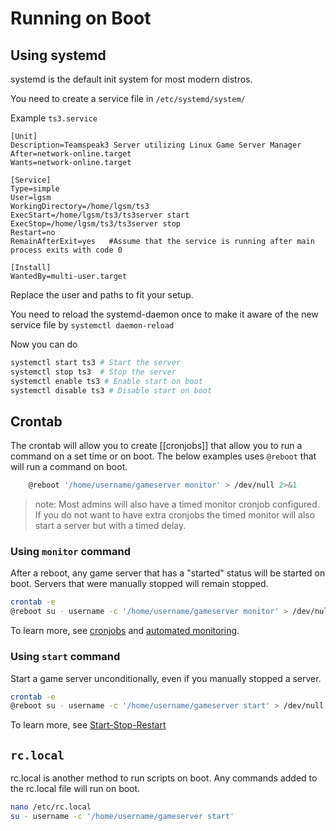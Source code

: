 # Running on Boot

## Using systemd
systemd is the default init system for most modern distros.

You need to create a service file in `/etc/systemd/system/`

Example `ts3.service`
```
[Unit]
Description=Teamspeak3 Server utilizing Linux Game Server Manager
After=network-online.target
Wants=network-online.target

[Service]
Type=simple
User=lgsm
WorkingDirectory=/home/lgsm/ts3
ExecStart=/home/lgsm/ts3/ts3server start
ExecStop=/home/lgsm/ts3/ts3server stop
Restart=no
RemainAfterExit=yes   #Assume that the service is running after main process exits with code 0

[Install]
WantedBy=multi-user.target
```

Replace the user and paths to fit your setup.

You need to reload the systemd-daemon once to make it aware of the new service file by `systemctl daemon-reload`

Now you can do
```bash
systemctl start ts3 # Start the server
systemctl stop ts3  # Stop the server
systemctl enable ts3 # Enable start on boot
systemctl disable ts3 # Disable start on boot
```

## Crontab

The crontab will allow you to create \[\[cronjobs\]\] that allow you to run a command on a set time or on boot. The below examples uses `@reboot` that will run a command on boot.

```bash
    @reboot '/home/username/gameserver monitor' > /dev/null 2>&1
```

> note: Most admins will also have a timed monitor cronjob configured. If you do not want to have extra cronjobs the timed monitor will also start a server but with a timed delay.

### Using `monitor` command

After a reboot, any game server that has a "started" status will be started on boot. Servers that were manually stopped will remain stopped.

```bash
crontab -e
@reboot su - username -c '/home/username/gameserver monitor' > /dev/null 2>&1
```

To learn more, see [cronjobs](https://github.com/GameServerManagers/LinuxGSM/wiki/Cronjobs) and [automated monitoring](https://github.com/dgibbs64/linuxgsm/wiki/Monitor#automated-monitoring).

### Using `start` command

Start a game server unconditionally, even if you manually stopped a server.

```bash
crontab -e
@reboot su - username -c '/home/username/gameserver start' > /dev/null 2>&1
```

To learn more, see [Start-Stop-Restart](https://github.com/GameServerManagers/LinuxGSM/wiki/Start-Stop-Restart)

## `rc.local`

rc.local is another method to run scripts on boot. Any commands added to the rc.local file will run on boot.

```bash
nano /etc/rc.local
su - username -c '/home/username/gameserver start'
```

